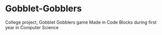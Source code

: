 # Gobblet-Gobblers
College project, Gobblet Gobblers game
Made in Code Blocks during first year in Computer Science

